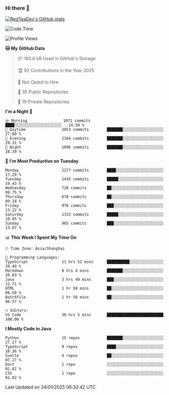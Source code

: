 ### Hi there 👋

<!--
**RedTeaDev/RedTeaDev** is a ✨ _special_ ✨ repository because its `README.md` (this file) appears on your GitHub profile.

Here are some ideas to get you started:

- 🔭 I’m currently working on ...
- 🌱 I’m currently learning ...
- 👯 I’m looking to collaborate on ...
- 🤔 I’m looking for help with ...
- 💬 Ask me about ...
- 📫 How to reach me: ...
- 😄 Pronouns: ...
- ⚡ Fun fact: ...
-->

<!--
[![wakatime](https://wakatime.com/badge/user/6b101ed0-04c0-4490-9283-eb61f2efff96.svg)](https://wakatime.com/@6b101ed0-04c0-4490-9283-eb61f2efff96)
!-->

[![RedTeaDev's GitHub stats](https://github-readme-stats.vercel.app/api?username=RedTeaDev\&include_all_commits=true)](https://github.com/anuraghazra/github-readme-stats)
<!--
[![willianrod's wakatime stats](https://github-readme-stats.vercel.app/api/wakatime?username=RedTeaDev)](https://github.com/anuraghazra/github-readme-stats)
!-->
<!--START_SECTION:waka-->
![Code Time](http://img.shields.io/badge/Code%20Time-2%2C960%20hrs%2026%20mins-blue)

![Profile Views](http://img.shields.io/badge/Profile%20Views-3-blue)

**🐱 My GitHub Data** 

> 📦 160.6 kB Used in GitHub's Storage 
 > 
> 🏆 92 Contributions in the Year 2025
 > 
> 🚫 Not Opted to Hire
 > 
> 📜 35 Public Repositories 
 > 
> 🔑 19 Private Repositories 
 > 
**I'm a Night 🦉** 

```text
🌞 Morning                1071 commits        ████░░░░░░░░░░░░░░░░░░░░░   14.50 % 
🌆 Daytime                2053 commits        ███████░░░░░░░░░░░░░░░░░░   27.80 % 
🌃 Evening                2164 commits        ███████░░░░░░░░░░░░░░░░░░   29.31 % 
🌙 Night                  2096 commits        ███████░░░░░░░░░░░░░░░░░░   28.39 % 
```
📅 **I'm Most Productive on Tuesday** 

```text
Monday                   1277 commits        ████░░░░░░░░░░░░░░░░░░░░░   17.29 % 
Tuesday                  1435 commits        █████░░░░░░░░░░░░░░░░░░░░   19.43 % 
Wednesday                720 commits         ██░░░░░░░░░░░░░░░░░░░░░░░   09.75 % 
Thursday                 678 commits         ██░░░░░░░░░░░░░░░░░░░░░░░   09.18 % 
Friday                   976 commits         ███░░░░░░░░░░░░░░░░░░░░░░   13.22 % 
Saturday                 1333 commits        █████░░░░░░░░░░░░░░░░░░░░   18.05 % 
Sunday                   965 commits         ███░░░░░░░░░░░░░░░░░░░░░░   13.07 % 
```


📊 **This Week I Spent My Time On** 

```text
🕑︎ Time Zone: Asia/Shanghai

💬 Programming Languages: 
TypeScript               11 hrs 52 mins      ██████████░░░░░░░░░░░░░░░   39.49 % 
Markdown                 8 hrs 4 mins        ███████░░░░░░░░░░░░░░░░░░   26.83 % 
Java                     3 hrs 49 mins       ███░░░░░░░░░░░░░░░░░░░░░░   12.71 % 
HTML                     1 hr 58 mins        ██░░░░░░░░░░░░░░░░░░░░░░░   06.58 % 
Batchfile                1 hr 58 mins        ██░░░░░░░░░░░░░░░░░░░░░░░   06.57 % 

🔥 Editors: 
VS Code                  30 hrs 5 mins       █████████████████████████   100.00 % 
```

**I Mostly Code in Java** 

```text
Python                   15 repos            ███████░░░░░░░░░░░░░░░░░░   27.27 % 
TypeScript               9 repos             ████░░░░░░░░░░░░░░░░░░░░░   16.36 % 
Svelte                   4 repos             ██░░░░░░░░░░░░░░░░░░░░░░░   07.27 % 
Dart                     1 repo              ░░░░░░░░░░░░░░░░░░░░░░░░░   01.82 % 
CSS                      1 repo              ░░░░░░░░░░░░░░░░░░░░░░░░░   01.82 % 
```




 Last Updated on 24/01/2025 06:32:42 UTC
<!--END_SECTION:waka-->


